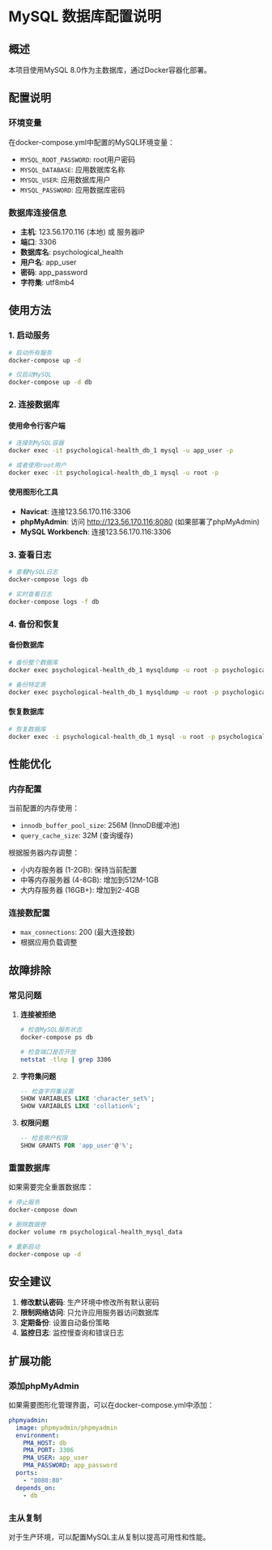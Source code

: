 # MySQL 数据库配置说明

## 概述

本项目使用MySQL 8.0作为主数据库，通过Docker容器化部署。

## 配置说明

### 环境变量

在docker-compose.yml中配置的MySQL环境变量：

- `MYSQL_ROOT_PASSWORD`: root用户密码
- `MYSQL_DATABASE`: 应用数据库名称
- `MYSQL_USER`: 应用数据库用户
- `MYSQL_PASSWORD`: 应用数据库密码

### 数据库连接信息

- **主机**: 123.56.170.116 (本地) 或 服务器IP
- **端口**: 3306
- **数据库名**: psychological_health
- **用户名**: app_user
- **密码**: app_password
- **字符集**: utf8mb4

## 使用方法

### 1. 启动服务

```bash
# 启动所有服务
docker-compose up -d

# 仅启动MySQL
docker-compose up -d db
```

### 2. 连接数据库

#### 使用命令行客户端
```bash
# 连接到MySQL容器
docker exec -it psychological-health_db_1 mysql -u app_user -p

# 或者使用root用户
docker exec -it psychological-health_db_1 mysql -u root -p
```

#### 使用图形化工具
- **Navicat**: 连接123.56.170.116:3306
- **phpMyAdmin**: 访问 http://123.56.170.116:8080 (如果部署了phpMyAdmin)
- **MySQL Workbench**: 连接123.56.170.116:3306

### 3. 查看日志

```bash
# 查看MySQL日志
docker-compose logs db

# 实时查看日志
docker-compose logs -f db
```

### 4. 备份和恢复

#### 备份数据库
```bash
# 备份整个数据库
docker exec psychological-health_db_1 mysqldump -u root -p psychological_health > backup.sql

# 备份特定表
docker exec psychological-health_db_1 mysqldump -u root -p psychological_health users counselors > tables_backup.sql
```

#### 恢复数据库
```bash
# 恢复数据库
docker exec -i psychological-health_db_1 mysql -u root -p psychological_health < backup.sql
```

## 性能优化

### 内存配置

当前配置的内存使用：
- `innodb_buffer_pool_size`: 256M (InnoDB缓冲池)
- `query_cache_size`: 32M (查询缓存)

根据服务器内存调整：
- 小内存服务器 (1-2GB): 保持当前配置
- 中等内存服务器 (4-8GB): 增加到512M-1GB
- 大内存服务器 (16GB+): 增加到2-4GB

### 连接数配置

- `max_connections`: 200 (最大连接数)
- 根据应用负载调整

## 故障排除

### 常见问题

1. **连接被拒绝**
   ```bash
   # 检查MySQL服务状态
   docker-compose ps db
   
   # 检查端口是否开放
   netstat -tlnp | grep 3306
   ```

2. **字符集问题**
   ```sql
   -- 检查字符集设置
   SHOW VARIABLES LIKE 'character_set%';
   SHOW VARIABLES LIKE 'collation%';
   ```

3. **权限问题**
   ```sql
   -- 检查用户权限
   SHOW GRANTS FOR 'app_user'@'%';
   ```

### 重置数据库

如果需要完全重置数据库：

```bash
# 停止服务
docker-compose down

# 删除数据卷
docker volume rm psychological-health_mysql_data

# 重新启动
docker-compose up -d
```

## 安全建议

1. **修改默认密码**: 生产环境中修改所有默认密码
2. **限制网络访问**: 只允许应用服务器访问数据库
3. **定期备份**: 设置自动备份策略
4. **监控日志**: 监控慢查询和错误日志

## 扩展功能

### 添加phpMyAdmin

如果需要图形化管理界面，可以在docker-compose.yml中添加：

```yaml
phpmyadmin:
  image: phpmyadmin/phpmyadmin
  environment:
    PMA_HOST: db
    PMA_PORT: 3306
    PMA_USER: app_user
    PMA_PASSWORD: app_password
  ports:
    - "8080:80"
  depends_on:
    - db
```

### 主从复制

对于生产环境，可以配置MySQL主从复制以提高可用性和性能。 